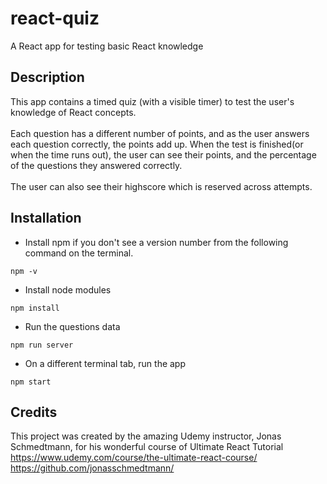 # react-quiz

A React app for testing basic React knowledge

## Description

This app contains a timed quiz (with a visible timer) to test the user's knowledge of React concepts. <br/>
<br/>Each question has a different number of points, and as the user answers each question correctly, the points add up. When the test is finished(or when the time runs out), the user can see their points, and the percentage of the questions they answered correctly.<br/>
<br/>The user can also see their highscore which is reserved across attempts.

## Installation

- Install npm if you don't see a version number from the following command on the terminal.

```
npm -v
```

- Install node modules

```
npm install
```

- Run the questions data

```
npm run server
```

- On a different terminal tab, run the app

```
npm start
```

## Credits

This project was created by the amazing Udemy instructor, Jonas Schmedtmann, for his wonderful course of Ultimate React Tutorial
https://www.udemy.com/course/the-ultimate-react-course/
https://github.com/jonasschmedtmann/
